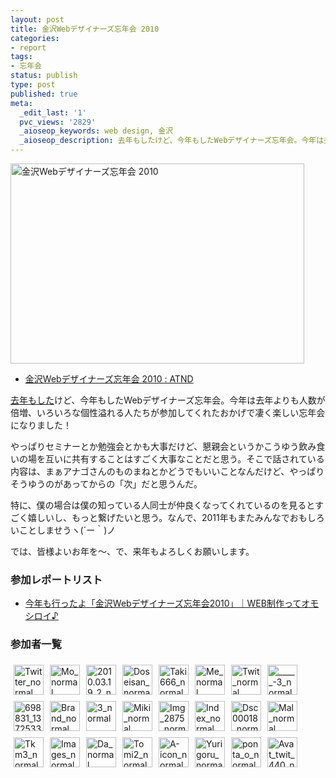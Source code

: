 ```yaml
---
layout: post
title: 金沢Webデザイナーズ忘年会 2010
categories:
- report
tags:
- 忘年会
status: publish
type: post
published: true
meta:
  _edit_last: '1'
  pvc_views: '2829'
  _aioseop_keywords: web design, 金沢
  _aioseop_description: 去年もしたけど、今年もしたWebデザイナーズ忘年会。今年は去年よりも人数が倍増、いろいろな個性溢れる人たちが参加してくれたおかげで凄く楽しい忘年会になりました！
---
```

<a href="http://atnd.org/events/10585"><img class="fig" title="金沢Webデザイナーズ忘年会 2010" src="/static/blog/2010/12/38443844.jpg" alt="金沢Webデザイナーズ忘年会 2010" width="470" height="320" /></a>
<ul>
	<li><a href="http://atnd.org/events/10585">金沢Webデザイナーズ忘年会 2010 : ATND</a></li>
</ul>
<a href="http://t32k.me/mol/2009/12/year-end-party/">去年もした</a>けど、今年もしたWebデザイナーズ忘年会。今年は去年よりも人数が倍増、いろいろな個性溢れる人たちが参加してくれたおかげで凄く楽しい忘年会になりました！

やっぱりセミナーとか勉強会とかも大事だけど、懇親会というかこうゆう飲み食いの場を互いに共有することはすごく大事なことだと思う。そこで話されている内容は、まぁアナゴさんのものまねとかどうでもいいことなんだけど、やっぱりそうゆうのがあってからの「次」だと思うんだ。

特に、僕の場合は僕の知っている人同士が仲良くなってくれているのを見るとすごく嬉しいし、もっと繋げたいと思う。なんで、2011年もまたみんなでおもしろいことしませうヽ(´ー｀)ノ

では、皆様よいお年を〜、で、来年もよろしくお願いします。
<h3>参加レポートリスト</h3>
<ul>
	<li><a href="http://ameblo.jp/iblab-ma/entry-10752872137.html">今年も行ったよ「金沢Webデザイナーズ忘年会2010」｜WEB制作ってオモシロイ♪ </a></li>
</ul>
<h3>参加者一覧</h3>
<style>#t32k_2010 img {margin: 5px;} </style>
<p id="t32k_2010"><a href="http://twitter.com/in0in0"><img src="http://a1.twimg.com/profile_images/472867761/twitter_normal.gif" alt="Twitter_normal" width="48" height="48" /></a><a href="http://twitter.com/t32k"><img src="http://a0.twimg.com/profile_images/1141531996/mo_normal.jpg" alt="Mo_normal" width="48" height="48" /></a><a href="http://twitter.com/t_io"><img src="http://a2.twimg.com/profile_images/835452182/2010.03.19_2_normal.jpg" alt="2010.03.19_2_normal" width="48" height="48" /></a><a href="http://twitter.com/pocotan001"><img src="http://a1.twimg.com/profile_images/522858873/doseisan_normal.gif" alt="Doseisan_normal" width="48" height="48" /></a><a href="http://twitter.com/taki666"><img src="http://a3.twimg.com/profile_images/864296399/taki666_normal.gif" alt="Taki666_normal" width="48" height="48" /></a><a href="http://twitter.com/vant"><img src="http://a1.twimg.com/profile_images/935445673/me_normal.jpg" alt="Me_normal" width="48" height="48" /></a><a href="http://twitter.com/nagooom"><img src="http://a1.twimg.com/profile_images/860211285/twit_normal.gif" alt="Twit_normal" width="48" height="48" /></a><a href="http://twitter.com/rihito81"><img src="http://a1.twimg.com/profile_images/912196013/_____-3_normal.jpg" alt="_____-3_normal" width="48" height="48" /></a><a href="http://twitter.com/takumi0605"><img src="http://a3.twimg.com/profile_images/542816319/698831_1372533249_normal.jpg" alt="698831_1372533249_normal" width="48" height="48" /></a><a href="http://twitter.com/ohumi04"><img src="http://a1.twimg.com/profile_images/1001773653/brand_normal.jpg" alt="Brand_normal" width="48" height="48" /></a><a href="http://twitter.com/tech_tech_tech"><img src="http://a0.twimg.com/profile_images/910284800/3_normal.jpg" alt="3_normal" width="48" height="48" /></a><a href="http://twitter.com/miki_arai"><img src="http://a0.twimg.com/profile_images/586768940/miki_normal.jpg" alt="Miki_normal" width="48" height="48" /></a><a href="http://twitter.com/3844_3844"><img src="http://a0.twimg.com/profile_images/1181399452/IMG_2875_normal.JPG" alt="Img_2875_normal" width="48" height="48" /></a><a href="http://twitter.com/er1nk0"><img src="http://a1.twimg.com/profile_images/598729849/index_normal.jpg" alt="Index_normal" width="48" height="48" /></a><a href="http://twitter.com/mathme"><img src="http://a1.twimg.com/profile_images/1166920793/DSC00018_normal.png" alt="Dsc00018_normal" width="48" height="48" /></a><a href="http://twitter.com/higemal"><img src="http://a3.twimg.com/profile_images/559649327/mal_normal.png" alt="Mal_normal" width="48" height="48" /></a><a href="http://twitter.com/tttkm"><img src="http://a3.twimg.com/profile_images/1150688023/tkm3_normal.gif" alt="Tkm3_normal" width="48" height="48" /></a><a href="http://twitter.com/issueissue"><img src="http://a1.twimg.com/profile_images/371730345/images_normal.jpg" alt="Images_normal" width="48" height="48" /></a><a href="http://twitter.com/_akurah"><img src="http://a0.twimg.com/profile_images/1183501484/da_normal.jpg" alt="Da_normal" width="48" height="48" /></a><a href="http://twitter.com/tomietomi"><img src="http://a3.twimg.com/profile_images/934894783/tomi2_normal.jpg" alt="Tomi2_normal" width="48" height="48" /></a><a href="http://twitter.com/ash_suit_22"><img src="http://a2.twimg.com/profile_images/355295822/a-icon_normal.png" alt="A-icon_normal" width="48" height="48" /></a><a href="http://twitter.com/yurigoru"><img src="http://a2.twimg.com/profile_images/600017858/yurigoru_normal.gif" alt="Yurigoru_normal" width="48" height="48" /></a><a href="http://twitter.com/ponta_o"><img src="http://a3.twimg.com/profile_images/494374339/___152_normal.jpg" alt="ponta_o_normal" width="48" height="48" /></a><a href="http://twitter.com/otomatik_440"><img src="http://a3.twimg.com/profile_images/1067629262/avat_twit_440_normal.jpg" alt="Avat_twit_440_normal" width="48" height="48" /></a></p>

